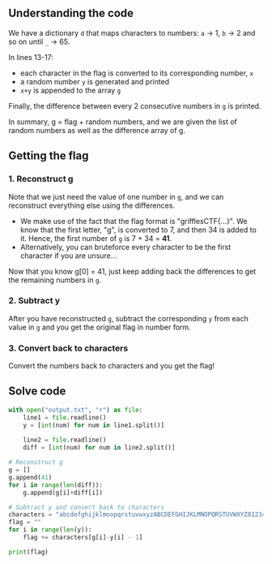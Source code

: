 ## Understanding the code
We have a dictionary `d` that maps characters to numbers: `a` -> 1, `b` -> 2 and so on until `_` -> 65.

In lines 13-17:
- each character in the flag is converted to its corresponding number, `x`
- a random number `y` is generated and printed
- `x+y` is appended to the array `g`

Finally, the difference between every 2 consecutive numbers in `g` is printed.

In summary, g = flag + random numbers, and we are given the list of random numbers as well as the difference array of g.
## Getting the flag
### 1. Reconstruct g
Note that we just need the value of one number in `g`, and we can reconstruct everything else using the differences.
- We make use of the fact that the flag format is "grifflesCTF{...}". We know that the first letter, "g", is converted to 7, and then 34 is added to it. Hence, the first number of `g` is 7 + 34 = **41**.
- Alternatively, you can bruteforce every character to be the first character if you are unsure...

Now that you know g[0] = 41, just keep adding back the differences to get the remaining numbers in `g`.

### 2. Subtract y 
After you have reconstructed `g`, subtract the corresponding `y` from each value in `g` and you get the original flag in number form.

### 3. Convert back to characters
Convert the numbers back to characters and you get the flag!

## Solve code
```python
with open("output.txt", "r") as file:
    line1 = file.readline()
    y = [int(num) for num in line1.split()]
    
    line2 = file.readline()
    diff = [int(num) for num in line2.split()]

# Reconstruct g
g = []
g.append(41)
for i in range(len(diff)):
    g.append(g[i]+diff[i])

# Subtract y and convert back to characters
characters = "abcdefghijklmnopqrstuvwxyzABCDEFGHIJKLMNOPQRSTUVWXYZ0123456789{}_"
flag = ""
for i in range(len(y)):
    flag += characters[g[i]-y[i] - 1]

print(flag)
```